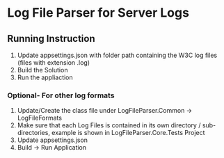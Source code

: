 # Log File Parser for Server Logs  #

## Running Instruction ##
1. Update appsettings.json with folder path containing the W3C log files (files with extension .log) 
2. Build the Solution
3. Run the appliaction


 ### Optional- For other log formats  ### 
1. Update/Create the class file under LogFileParser.Common -> LogFileFormats
2. Make sure that each Log Files is contained in its own directory / sub-directories,
   example is shown in LogFileParser.Core.Tests Project   
3.  Update appsettings.json
4. Build -> Run Application
 
